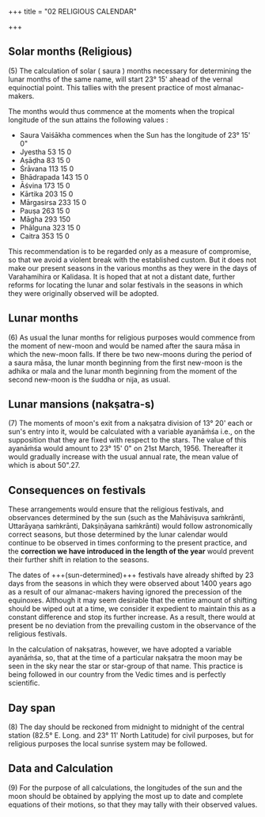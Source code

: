 +++
title = "02 RELIGIOUS CALENDAR"

+++

## Solar months (Religious)

(5) The calculation of solar ( saura ) months necessary for determining the lunar months of the same name, will start 23° 15' ahead of the vernal equinoctial point. This tallies with the present practice of most almanac-makers. 

The months would thus commence at the moments when the tropical longitude of the sun attains the following values : 

- Saura Vaiśākha commences when the Sun has the longitude of 23° 15' 0"
- Jyestha 53 15 0 
- Aṣāḍha 83 15 0 
- Śrāvana 113 15 0 
- Bhādrapada 143 15 0 
- Āśvina 173 15 0 
- Kārtika 203 15 0 
- Mārgasirsa 233 15 0 
- Pauṣa 263 15 0 
- Māgha 293 150 
- Phālguna 323 15 0
- Caitra 353 15 0 

This recommendation is to be regarded only as a measure of compromise, so that we avoid a violent break with the established custom. But it does not make our present seasons in the various months as they were in the days of Varahamihira or Kalidasa. It is hoped that at not a distant date, further reforms for locating the lunar and solar festivals in the seasons in which they were originally observed will be adopted. 

## Lunar months

(6) As usual the lunar months for religious purposes would commence from the moment of new-moon and would be named after the saura māsa in which the new-moon falls. If there be two new-moons during the period of a saura māsa, the lunar month beginning from the first new-moon is the adhika or mala and the lunar month beginning from the moment of the second new-moon is the śuddha or nija, as usual. 

## Lunar mansions (nakṣatra-s)

(7) The moments of moon's exit from a nakṣatra division of 13° 20' each or sun's entry into it, would be calculated with a variable ayanāṁśa i.e., on the supposition that they are fixed with respect to the stars. The value of this ayanāṁśa would amount to 23° 15' 0" on 21st March, 1956. Thereafter it would gradually increase with the usual annual rate, the mean value of which is about 50".27. 

## Consequences on festivals

These arrangements would ensure that the religious festivals, and observances determined by the sun (such as the Mahāviṣuva saṁkrānti, Uttarāyaṇa saṁkrānti, Dakṣiṇāyana saṁkrānti) would follow astronomically correct seasons, but those determined by the lunar calendar would continue to be observed in times conforming to the present practice, and the **correction we have introduced in the length of the year** would prevent their further shift in relation to the seasons. 

The dates of +++(sun-determined)+++ festivals have already shifted by 23 days from the seasons in which they were observed about 1400 years ago as a result of our almanac-makers having ignored the precession of the equinoxes. Although it may seem desirable that the entire amount of shifting should be wiped out at a time, we consider it expedient to maintain this as a constant difference and stop its further increase. As a result, there would at present be no deviation from the prevailing custom in the observance of the religious festivals. 

In the calculation of nakṣatras, however, we have adopted a variable ayanāṁśa, so, that at the time of a particular nakṣatra the moon may be seen in the sky near the star or star-group of that name. This practice is being followed in our country from the Vedic times and is perfectly scientific. 

## Day span

(8) The day should be reckoned from midnight to midnight of the central station (82.5° E. Long. and 23° 11' North Latitude) for civil purposes, but for religious purposes the local sunrise system may be followed. 

## Data and Calculation

(9) For the purpose of all calculations, the longitudes of the sun and the moon should be obtained by applying the most up to date and complete equations of their motions, so that they may tally with their observed values. 

